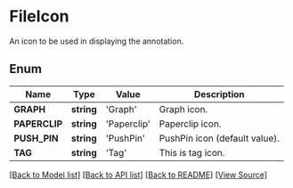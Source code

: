 ﻿# FileIcon
An icon to be used in displaying the annotation.

## Enum
Name | Type | Value | Description
------------ | ------------- | ------------- | -------------
**GRAPH** | **string** | 'Graph' | Graph icon.
**PAPERCLIP** | **string** | 'Paperclip' | Paperclip icon.
**PUSH_PIN** | **string** | 'PushPin' | PushPin icon (default value).
**TAG** | **string** | 'Tag' | This is tag icon.

[[Back to Model list]](../README.md#documentation-for-models) [[Back to API list]](../README.md#documentation-for-api-endpoints) [[Back to README]](../README.md) [[View Source]](../src/Aspose/PDF/Model/FileIcon.php)

